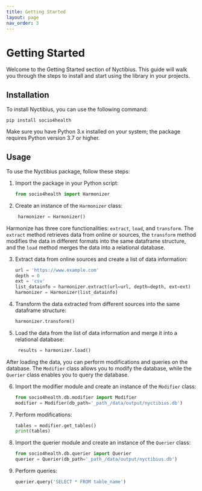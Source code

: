 ```yaml
---
title: Getting Started
layout: page
nav_order: 3
---
```


# Getting Started

Welcome to the Getting Started section of Nyctibius. This guide will walk you through the steps to install and start using the library in your projects.

## Installation

To install Nyctibius, you can use the following command:

```shell
pip install socio4health
```

Make sure you have Python 3.x installed on your system; the package requires Python version 3.7 or higher.

## Usage

To use the Nyctibius package, follow these steps:

1. Import the package in your Python script:

   ```python
   from socio4health import Harmonizer
   ```

2. Create an instance of the `Harmonizer` class:

   ```python
    harmonizer = Harmonizer()
    ```

Harmonize has three core functionalities: `extract`, `load`, and `transform`. The `extract` method retrieves data from online or sources,  the `transform` method modifies the data in different formats into the same dataframe structure, and the `load` method merges the data into a relational database.

3. Extract data from online sources and create a list of data information:

   ```python
   url = 'https://www.example.com'
   depth = 0
   ext = 'csv'
   list_datainfo = harmonizer.extract(url=url, depth=depth, ext=ext)
   harmonizer = Harmonizer(list_datainfo)
   ```

4. Transform the data extracted from different sources into the same dataframe structure:

   ```python
   harmonizer.transform()
   ```
   
5. Load the data from the list of data information and merge it into a relational database:

   ```python
    results = harmonizer.load()
    ```

After loading the data, you can perform modifications and queries on the database. The `Modifier` class allows you to modify the database, while the `Querier` class enables you to query the database.

6. Import the modifier module and create an instance of the `Modifier` class:

    ```python
    from socio4health.db.modifier import Modifier
    modifier = Modifier(db_path='_path_/data/output/nyctibius.db')
    ```

7. Perform modifications:

    ```python
    tables = modifier.get_tables()
    print(tables)
    ```

8. Import the querier module and create an instance of the `Querier` class:

    ```python
    from socio4health.db.querier import Querier
    querier = Querier(db_path='_path_/data/output/nyctibius.db')
    ```

9. Perform queries:

    ```python
    querier.query('SELECT * FROM table_name')
    ```